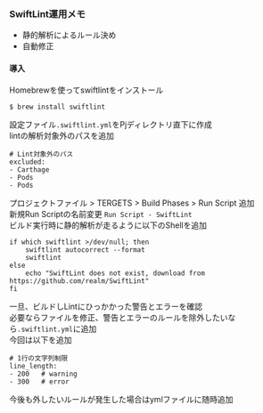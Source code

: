 ### SwiftLint運用メモ

- 静的解析によるルール決め
- 自動修正

#### 導入
Homebrewを使ってswiftlintをインストール
```
$ brew install swiftlint
```
設定ファイル`.swiftlint.yml`をPjディレクトリ直下に作成  
lintの解析対象外のパスを追加
```
# Lint対象外のパス
excluded:
- Carthage
- Pods
- Pods
```
プロジェクトファイル > TERGETS > Build Phases > Run Script 追加  
新規Run Scriptの名前変更 `Run Script - SwiftLint`  
ビルド実行時に静的解析が走るように以下のShellを追加
```
if which swiftlint >/dev/null; then
    swiftlint autocorrect --format
    swiftlint
else
    echo "SwiftLint does not exist, download from https://github.com/realm/SwiftLint"
fi
```
一旦、ビルドしLintにひっかかった警告とエラーを確認  
必要ならファイルを修正、警告とエラーのルールを除外したいなら`.swiftlint.yml`に追加  
今回は以下を追加
```
# 1行の文字列制限
line_length:
- 200   # warning
- 300   # error
```
今後も外したいルールが発生した場合はymlファイルに随時追加
